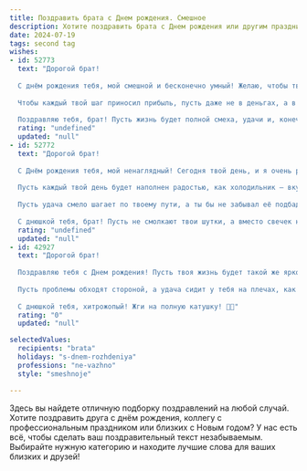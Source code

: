 ```yaml
---
title: Поздравить брата c Днем рождения. Смешное
description: Хотите поздравить брата c Днем рождения или другим праздником? Наш ИИ создаст незабываемое поздравление, а вы обязательно выделитесь среди других.  
date: 2024-07-19
tags: second tag
wishes:
- id: 52773
  text: "Дорогой брат!
  
  С днём рождения тебя, мой смешной и бесконечно умный! Желаю, чтобы твоя жизнь была такой же яркой, как твоя коллекция пустых банок из-под пива! Пусть каждый день дарит тебе новые приключения, а каждая новая идея становится миллиардной, даже если бредовая!
  
  Чтобы каждый твой шаг приносил прибыль, пусть даже не в деньгах, а в улыбках окружающих! Желаю здоровья, чтобы хватало на все твои «фееричные» задумки, а счастья — на запасной вариант! Ну и не забывай, что в нашей семье ты всё равно самый младший, даже если за год стал на целый год старше!
  
  Поздравляю тебя, брат! Пусть жизнь будет полной смеха, удачи и, конечно, сладостей!"
  rating: "undefined"
  updated: "null"
- id: 52772
  text: "Дорогой брат!
  
  С Днём рождения тебя, мой ненаглядный! Сегодня твой день, и я очень рад, что ты остался на этой планете ещё на один год! Желаю тебе, чтобы твои амбиции всегда были выше твоих отметок, а настроение — всегда лучше, чем погода за окном!
  
  Пусть каждый твой день будет наполнен радостью, как холодильник — вкусняшками после твоих гастрономических \"экспериментов\". Желаю, чтобы твоя жизнь была такой же яркой, как твоя неконтролируемая любовь к просмотру сериалов вместо выполнения домашних заданий!
  
  Пусть удача смело шагает по твоему пути, а ты бы не забывал её подбадривать, размахивая за ней плиткой шоколада! Да и чтобы на работу ты ходил с такой же охотой, с какой я отправляю тебе этот поздравительный смс!
  
  С днюшкой тебя, брат! Пусть не смолкают твои шутки, а вместо свечек на торте пусть горит твоя светлая голова!"
  rating: "undefined"
  updated: "null"
- id: 42927
  text: "Дорогой брат!
  
  Поздравляю тебя с Днем рождения! Пусть твоя жизнь будет такой же яркой, как твои попытки на кухне приготовить что-то съедобное! Желаю тебе, чтобы каждое утро начиналось с кофе, который не похож на «гадость заводского производства», а каждая идея была столь же гениальна, как твои планы на испугать меня до смерти!
  
  Пусть проблемы обходят стороной, а удача сидит у тебя на плечах, как невыносимый, но любимый груз! Желаю здоровья, счастья и много-много поводов для смеха, ведь именно смех — это лучшее лекарство, особенно когда ты ищешь способ скрыть свои фиаско!
  
  С днюшкой тебя, хитрожопый! Жги на полную катушку! 🎉🥳"
  rating: "0"
  updated: "null"

selectedValues:
  recipients: "brata"
  holidays: "s-dnem-rozhdeniya"
  professions: "ne-vazhno"
  style: "smeshnoje"

---
```


Здесь вы найдете отличную подборку поздравлений на любой случай. 
Хотите поздравить друга с днём рождения, коллегу с профессиональным праздником или близких с Новым годом? У нас есть всё, чтобы сделать ваш поздравительный текст незабываемым. Выбирайте нужную категорию и находите лучшие слова для ваших близких и друзей!

